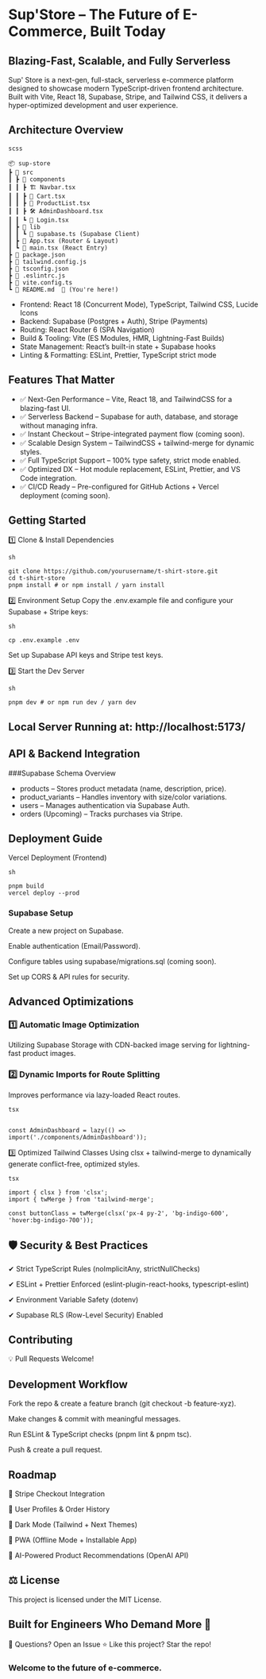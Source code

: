 # Sup'Store – The Future of E-Commerce, Built Today


## Blazing-Fast, Scalable, and Fully Serverless
Sup' Store is a next-gen, full-stack, serverless e-commerce platform designed to showcase modern TypeScript-driven frontend architecture. Built with Vite, React 18, Supabase, Stripe, and Tailwind CSS, it delivers a hyper-optimized development and user experience.

## Architecture Overview
```
scss

📦 sup-store
┣ 📂 src
┃ ┣ 📂 components
┃ ┃ ┣ 🏗 Navbar.tsx
┃ ┃ ┣ 🛒 Cart.tsx
┃ ┃ ┣ 🏬 ProductList.tsx
┃ ┃ ┣ 🛠 AdminDashboard.tsx
┃ ┃ ┗ 🔐 Login.tsx
┃ ┣ 📂 lib
┃ ┃ ┗ 🔗 supabase.ts (Supabase Client)
┃ ┣ 📜 App.tsx (Router & Layout)
┃ ┗ 📜 main.tsx (React Entry)
┣ 📜 package.json
┣ 📜 tailwind.config.js
┣ 📜 tsconfig.json
┣ 📜 .eslintrc.js
┣ 📜 vite.config.ts
┗ 📜 README.md  🚀 (You're here!)
```
- Frontend: React 18 (Concurrent Mode), TypeScript, Tailwind CSS, Lucide Icons
- Backend: Supabase (Postgres + Auth), Stripe (Payments)
- Routing: React Router 6 (SPA Navigation)
- Build & Tooling: Vite (ES Modules, HMR, Lightning-Fast Builds)
- State Management: React’s built-in state + Supabase hooks
- Linting & Formatting: ESLint, Prettier, TypeScript strict mode

## Features That Matter
- ✅ Next-Gen Performance – Vite, React 18, and TailwindCSS for a blazing-fast UI.
- ✅ Serverless Backend – Supabase for auth, database, and storage without managing infra.
- ✅ Instant Checkout – Stripe-integrated payment flow (coming soon).
- ✅ Scalable Design System – TailwindCSS + tailwind-merge for dynamic styles.
- ✅ Full TypeScript Support – 100% type safety, strict mode enabled.
- ✅ Optimized DX – Hot module replacement, ESLint, Prettier, and VS Code integration.
- ✅ CI/CD Ready – Pre-configured for GitHub Actions + Vercel deployment (coming soon).

## Getting Started
1️⃣ Clone & Install Dependencies
```
sh

git clone https://github.com/yourusername/t-shirt-store.git
cd t-shirt-store
pnpm install # or npm install / yarn install
```

2️⃣ Environment Setup
Copy the .env.example file and configure your Supabase + Stripe keys:
```
sh

cp .env.example .env
```
Set up Supabase API keys and Stripe test keys.

3️⃣ Start the Dev Server
```
sh

pnpm dev # or npm run dev / yarn dev
```

## Local Server Running at: http://localhost:5173/

## API & Backend Integration
###Supabase Schema Overview
- products – Stores product metadata (name, description, price).
- product_variants – Handles inventory with size/color variations.
- users – Manages authentication via Supabase Auth.
- orders (Upcoming) – Tracks purchases via Stripe.

## Deployment Guide
Vercel Deployment (Frontend)
```
sh

pnpm build
vercel deploy --prod
```
### Supabase Setup
Create a new project on Supabase.

Enable authentication (Email/Password).

Configure tables using supabase/migrations.sql (coming soon).

Set up CORS & API rules for security.

## Advanced Optimizations
### 1️⃣ Automatic Image Optimization
Utilizing Supabase Storage with CDN-backed image serving for lightning-fast product images.

### 2️⃣ Dynamic Imports for Route Splitting
Improves performance via lazy-loaded React routes.
```
tsx


const AdminDashboard = lazy(() => import('./components/AdminDashboard'));
```
3️⃣ Optimized Tailwind Classes
Using clsx + tailwind-merge to dynamically generate conflict-free, optimized styles.
```
tsx

import { clsx } from 'clsx';
import { twMerge } from 'tailwind-merge';

const buttonClass = twMerge(clsx('px-4 py-2', 'bg-indigo-600', 'hover:bg-indigo-700'));
```

## 🛡️ Security & Best Practices
✔ Strict TypeScript Rules (noImplicitAny, strictNullChecks)

✔ ESLint + Prettier Enforced (eslint-plugin-react-hooks, typescript-eslint)

✔ Environment Variable Safety (dotenv)

✔ Supabase RLS (Row-Level Security) Enabled

## Contributing
💡 Pull Requests Welcome!

## Development Workflow
Fork the repo & create a feature branch (git checkout -b feature-xyz).

Make changes & commit with meaningful messages.

Run ESLint & TypeScript checks (pnpm lint & pnpm tsc).

Push & create a pull request.

## Roadmap
📌 Stripe Checkout Integration

📌 User Profiles & Order History

📌 Dark Mode (Tailwind + Next Themes)

📌 PWA (Offline Mode + Installable App)

📌 AI-Powered Product Recommendations (OpenAI API)

## ⚖️ License
This project is licensed under the MIT License.

## Built for Engineers Who Demand More 🚀
💬 Questions? Open an Issue
⭐ Like this project? Star the repo!

### Welcome to the future of e-commerce.
